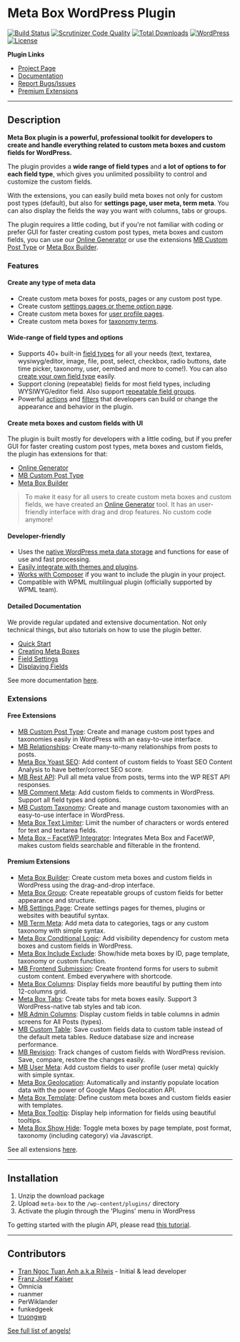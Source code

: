 # Meta Box WordPress Plugin

[![Build Status](https://travis-ci.org/wpmetabox/meta-box.svg?branch=master)](https://travis-ci.org/wpmetabox/meta-box)
[![Scrutinizer Code Quality](https://scrutinizer-ci.com/g/rilwis/meta-box/badges/quality-score.png?b=master)](https://scrutinizer-ci.com/g/rilwis/meta-box/?branch=master)
[![Total Downloads](https://img.shields.io/wordpress/plugin/dt/meta-box.svg)](http://wordpress.org/plugins/meta-box/)
[![WordPress](https://img.shields.io/wordpress/v/meta-box.svg)](http://wordpress.org/plugins/meta-box/)
[![License](https://img.shields.io/packagist/l/rilwis/meta-box.svg)](https://metabox.io)

**Plugin Links**

- [Project Page](https://metabox.io)
- [Documentation](https://docs.metabox.io/)
- [Report Bugs/Issues](https://github.com/wpmetabox/meta-box/issues)
- [Premium Extensions](https://metabox.io/plugins/)

***

## Description

**Meta Box plugin is a powerful, professional toolkit for developers to create and handle everything related to custom meta boxes and custom fields for WordPress.**

The plugin provides a **wide range of field types** and **a lot of options to for each field type**, which gives you unlimited possibility to control and customize the custom fields.

With the extensions, you can easily build meta boxes not only for custom post types (default), but also for **settings page, user meta, term meta**. You can also display the fields the way you want with columns, tabs or groups.

The plugin requires a little coding, but if you're not familiar with coding or prefer GUI for faster creating custom post types, meta boxes and custom fields, you can use our [Online Generator](https://metabox.io/online-generator/) or use the extensions [MB Custom Post Type](https://wordpress.org/plugins/mb-custom-post-type/) or [Meta Box Builder](https://metabox.io/plugins/meta-box-builder/).

### Features

#### Create any type of meta data

* Create custom meta boxes for posts, pages or any custom post type.
* Create custom [settings pages or theme option page](https://metabox.io/plugins/mb-settings-page/).
* Create custom meta boxes for [user profile pages](https://metabox.io/plugins/mb-user-meta/).
* Create custom meta boxes for [taxonomy terms](https://metabox.io/plugins/mb-term-meta/).

#### Wide-range of field types and options

* Supports 40+ built-in [field types](https://docs.metabox.io/field-settings/) for all your needs (text, textarea, wysiwyg/editor, image, file, post, select, checkbox, radio buttons, date time picker, taxonomy, user, oembed and more to come!). You can also [create your own field type](https://docs.metabox.io/custom-field-type/) easily.
* Support cloning (repeatable) fields for most field types, including WYSIWYG/editor field. Also support [repeatable field groups](https://metabox.io/plugins/meta-box-group/).
* Powerful [actions](https://docs.metabox.io/actions/) and [filters](https://docs.metabox.io/filters/) that developers can build or change the appearance and behavior in the plugin.

#### Create meta boxes and custom fields with UI

The plugin is built mostly for developers with a little coding, but if you prefer GUI for faster creating custom post types, meta boxes and custom fields, the plugin has extensions for that:

- [Online Generator](https://metabox.io/online-generator/)
- [MB Custom Post Type](https://wordpress.org/plugins/mb-custom-post-type/)
- [Meta Box Builder](https://metabox.io/plugins/meta-box-builder/)

<blockquote>To make it easy for all users to create custom meta boxes and custom fields, we have created an <a href="https://metabox.io/online-generator/">Online Generator</a> tool. It has an user-friendly interface with drag and drop features. No custom code anymore!</blockquote>

#### Developer-friendly

* Uses the [native WordPress meta data storage](https://docs.metabox.io/database/) and functions for ease of use and fast processing.
* [Easily integrate with themes and plugins](https://docs.metabox.io/integration/).
* [Works with Composer](https://docs.metabox.io/composer/) if you want to include the plugin in your project.
* Compatible with WPML multilingual plugin (officially supported by WPML team).

#### Detailed Documentation

We provide regular updated and extensive documentation. Not only technical things, but also tutorials on how to use the plugin better.

- [Quick Start](https://docs.metabox.io/quick-start/)
- [Creating Meta Boxes](https://docs.metabox.io/creating-meta-boxes/)
- [Field Settings](https://docs.metabox.io/field-settings/)
- [Displaying Fields](https://docs.metabox.io/displaying-fields/)

See more documentation [here](https://docs.metabox.io).

### Extensions

#### Free Extensions

- [MB Custom Post Type](https://wordpress.org/plugins/mb-custom-post-type/): Create and manage custom post types and taxonomies easily in WordPress with an easy-to-use interface.
- [MB Relationships](https://wordpress.org/plugins/mb-relationships/): Create many-to-many relationships from posts to posts.
- [Meta Box Yoast SEO](https://wordpress.org/plugins/meta-box-yoast-seo/): Add content of custom fields to Yoast SEO Content Analysis to have better/correct SEO score.
- [MB Rest API](https://metabox.io/plugins/mb-rest-api/): Pull all meta value from posts, terms into the WP REST API responses.
- [MB Comment Meta](https://wordpress.org/plugins/mb-comment-meta/): Add custom fields to comments in WordPress. Support all field types and options.
- [MB Custom Taxonomy](https://metabox.io/plugins/custom-taxonomy/): Create and manage custom taxonomies with an easy-to-use interface in WordPress.
- [Meta Box Text Limiter](https://wordpress.org/plugins/meta-box-text-limiter/): Limit the number of characters or words entered for text and textarea fields.
- [Meta Box – FacetWP Integrator](https://metabox.io/plugins/meta-box-facetwp-integrator/): Integrates Meta Box and FacetWP, makes custom fields searchable and filterable in the frontend.

#### Premium Extensions

- [Meta Box Builder](https://metabox.io/plugins/meta-box-builder/): Create custom meta boxes and custom fields in WordPress using the drag-and-drop interface.
- [Meta Box Group](https://metabox.io/plugins/meta-box-group/): Create repeatable groups of custom fields for better appearance and structure.
- [MB Settings Page](https://metabox.io/plugins/mb-settings-page/): Create settings pages for themes, plugins or websites with beautiful syntax.
- [MB Term Meta](https://metabox.io/plugins/mb-term-meta/): Add meta data to categories, tags or any custom taxonomy with simple syntax.
- [Meta Box Conditional Logic](https://metabox.io/plugins/meta-box-conditional-logic/): Add visibility dependency for custom meta boxes and custom fields in WordPress.
- [Meta Box Include Exclude](https://metabox.io/plugins/meta-box-include-exclude/): Show/hide meta boxes by ID, page template, taxonomy or custom function.
- [MB Frontend Submission](https://metabox.io/plugins/mb-frontend-submission/): Create frontend forms for users to submit custom content. Embed everywhere with shortcode.
- [Meta Box Columns](https://metabox.io/plugins/meta-box-columns/): Display fields more beautiful by putting them into 12-columns grid.
- [Meta Box Tabs](https://metabox.io/plugins/meta-box-tabs/): Create tabs for meta boxes easily. Support 3 WordPress-native tab styles and tab icon.
- [MB Admin Columns](https://metabox.io/plugins/mb-admin-columns/): Display custom fields in table columns in admin screens for All Posts (types).
- [MB Custom Table](https://metabox.io/plugins/mb-custom-table/): Save custom fields data to custom table instead of the default meta tables. Reduce database size and increase performance.
- [MB Revision](https://metabox.io/plugins/mb-revision/): Track changes of custom fields with WordPress revision. Save, compare, restore the changes easily.
- [MB User Meta](https://metabox.io/plugins/mb-user-meta/): Add custom fields to user profile (user meta) quickly with simple syntax.
- [Meta Box Geolocation](https://metabox.io/plugins/meta-box-geolocation/): Automatically and instantly populate location data with the power of Google Maps Geolocation API.
- [Meta Box Template](https://metabox.io/plugins/meta-box-template/): Define custom meta boxes and custom fields easier with templates.
- [Meta Box Tooltip](https://metabox.io/plugins/meta-box-tooltip/): Display help information for fields using beautiful tooltips.
- [Meta Box Show Hide](https://metabox.io/plugins/meta-box-show-hide-javascript/): Toggle meta boxes by page template, post format, taxonomy (including category) via Javascript.

See all extensions [here](https://metabox.io/plugins/).

***

## Installation

1. Unzip the download package
1. Upload `meta-box` to the `/wp-content/plugins/` directory
1. Activate the plugin through the 'Plugins' menu in WordPress

To getting started with the plugin API, please read [this tutorial](https://docs.metabox.io/quick-start/).

***

## Contributors

- [Tran Ngoc Tuan Anh a.k.a Rilwis](https://deluxeblogtips.com) - Initial & lead developer
- [Franz Josef Kaiser](http://profiles.wordpress.org/f-j-kaiser)
- Omnicia
- ruanmer
- PerWiklander
- funkedgeek
- [truongwp](https://github.com/truongwp)

[See full list of angels!](https://github.com/wpmetabox/meta-box/contributors)
